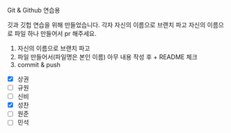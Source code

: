 Git & Github 연습용

깃과 깃헙 연습을 위해 만들었습니다. 
각자 자신의 이름으로 브랜치 파고 자신의 이름으로 파일 하나 만들어서 pr 해주세요.

1. 자신의 이름으로 브랜치 파고 
2. 파일 만들어서(파일명은 본인 이름) 아무 내용 작성 후 + README 체크 
3. commit & push

- [x] 상권 
- [ ] 규원
- [ ] 신비
- [x] 성찬
- [ ] 원준
- [ ] 민석
